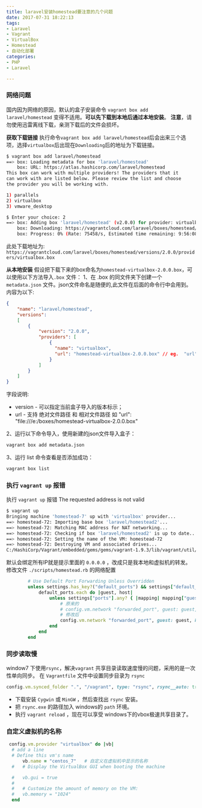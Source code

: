 ```yaml
---
title: laravel安装homestead要注意的几个问题
date: 2017-07-31 18:22:13
tags:
- Laravel
- Vagrant
- VirtualBox
- Homestead
- 自动化部署
categories:
- PHP
- Laravel

---
```


### 网络问题
国内因为网络的原因，默认的盒子安装命令 `vagrant box add laravel/homestead` 变得不适用。**可以先下载到本地后通过本地安装**。
**注意**，请勿使用迅雷离线下载，亲测下载后的文件会损坏。

<!-- more  -->
**获取下载链接**
执行命令`vagrant box add laravel/homestead`后会出来三个选项，选择`virtualbox`后出现在`Downloading`后的地址为下载链接。
```bash
$ vagrant box add laravel/homestead
==> box: Loading metadata for box 'laravel/homestead'
    box: URL: https://atlas.hashicorp.com/laravel/homestead
This box can work with multiple providers! The providers that it
can work with are listed below. Please review the list and choose
the provider you will be working with.

1) parallels
2) virtualbox
3) vmware_desktop

$ Enter your choice: 2
==> box: Adding box 'laravel/homestead' (v2.0.0) for provider: virtualbox
    box: Downloading: https://vagrantcloud.com/laravel/boxes/homestead/versions/2.0.0/providers/virtualbox.box
    box: Progress: 0% (Rate: 75458/s, Estimated time remaining: 9:56:08)==> box: Waiting for cleanup before exiting...
```
此处下载地址为: 
`https://vagrantcloud.com/laravel/boxes/homestead/versions/2.0.0/providers/virtualbox.box`

**从本地安装**
假设把下载下来的box命名为`homestead-virtualbox-2.0.0.box`，可以使用以下方法导入`.box` 文件：
1、在 .box 的同文件夹下创建一个 `metadata.json` 文件。json文件命名是随便的,此文件在后面的命令行中会用到。内容为以下:
``` json
{
    "name": "laravel/homestead",
    "versions": 
    [
        {
            "version": "2.0.0",
            "providers": [
                {
                  "name": "virtualbox",
                  "url": "homestead-virtualbox-2.0.0.box" // eg.  "url": "file:///e:/boxes/homestead-virtualbox-2.0.0.box"
                }
            ]
        }
    ]
}
```
字段说明:
- version - 可以指定当前盒子导入的版本标示；
- url - 支持 绝对文件路径 和 相对文件路径
	如 "url": "file:///e:/boxes/homestead-virtualbox-2.0.0.box"

2、运行以下命令导入，使用新建的json文件导入盒子：
```bash
vagrant box add metadata.json
```

3、运行 list 命令查看是否添加成功：
```bash
vagrant box list
```

### 执行 `vagrant up` 报错
执行 `vagrant up` 报错 The requested address is not valid
```bash
$ vagrant up
Bringing machine 'homestead-7' up with 'virtualbox' provider...
==> homestead-72: Importing base box 'laravel/homestead2'...
==> homestead-72: Matching MAC address for NAT networking...
==> homestead-72: Checking if box 'laravel/homestead2' is up to date...
==> homestead-72: Setting the name of the VM: homestead-72
==> homestead-72: Destroying VM and associated drives...
C:/HashiCorp/Vagrant/embedded/gems/gems/vagrant-1.9.3/lib/vagrant/util/is_port_open.rb:21:in `initialize': The requested address is not valid in its context. - connect(2) for "0.0.0.0" port 8000 (Errno::EADDRNOTAVAIL)
```
默认会绑定所有IP就是提示里面的 `0.0.0.0` ，改成只是我本地和虚拟机的转发。
修改文件 `./scripts/homestead.rb` 的网络配置
```ruby
        # Use Default Port Forwarding Unless Overridden
        unless settings.has_key?("default_ports") && settings["default_ports"] == false
            default_ports.each do |guest, host|
                unless settings["ports"].any? { |mapping| mapping["guest"] == guest }
                    # 原来的
                    # config.vm.network "forwarded_port", guest: guest, host: host, auto_correct: true, host_ip: '0.0.0.0'
                    # 修改后
                    config.vm.network "forwarded_port", guest: guest, host: host, auto_correct: true, host_ip: '127.0.0.1'
                end
            end
        end
```

### 同步读取慢 
window7 下使用`rsync`，解决`vagrant` 共享目录读取速度慢的问题，采用的是一次性单向同步。
在 `Vagrantfile` 文件中设置同步目录为 `rsync`
``` ruby
config.vm.synced_folder ".", "/vagrant", type: "rsync", rsync__auto: true
```
- 下载安装 `Cygwin` 或 `MinGW` ，然后查找出 `rsync` 安装。
- 把 `rsync.exe` 的路径加入 windows的 `path` 环境。
- 执行 `vagrant reload` ，现在可以享受 windows下的vbox极速共享目录了。


### 自定义虚拟机的名称
```ruby
 config.vm.provider "virtualbox" do |vb|
  # add a line
  # Define this vm's name
      vb.name = "centos_7"   # 自定义在虚拟机中显示的名称
  #   # Display the VirtualBox GUI when booting the machine

  #   vb.gui = true
  #
  #   # Customize the amount of memory on the VM:
  #   vb.memory = "1024"
  end
```